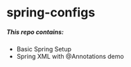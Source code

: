 # spring-configs

##### This repo contains:
- Basic Spring Setup
- Spring XML with @Annotations demo
